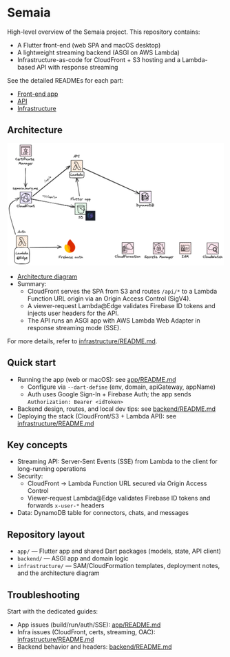 # Semaia

High-level overview of the Semaia project. This repository contains:

- A Flutter front-end (web SPA and macOS desktop)
- A lightweight streaming backend (ASGI on AWS Lambda)
- Infrastructure-as-code for CloudFront + S3 hosting and a Lambda-based API with response streaming

See the detailed READMEs for each part:

- [Front-end app](app/README.md)
- [API](backend/README.md)
- [Infrastructure](infrastructure/README.md)

## Architecture

![Architecture](infrastructure/architecture.png)

- [Architecture diagram](infrastructure/architecture.png)
- Summary:
    - CloudFront serves the SPA from S3 and routes `/api/*` to a Lambda Function URL origin via an Origin Access
      Control (SigV4).
    - A viewer-request Lambda@Edge validates Firebase ID tokens and injects user headers for the API.
    - The API runs an ASGI app with AWS Lambda Web Adapter in response streaming mode (SSE).

For more details, refer to [infrastructure/README.md](infrastructure/README.md).

## Quick start

- Running the app (web or macOS): see [app/README.md](app/README.md)
    - Configure via `--dart-define` (env, domain, apiGateway, appName)
    - Auth uses Google Sign-In + Firebase Auth; the app sends `Authorization: Bearer <idToken>`
- Backend design, routes, and local dev tips: see [backend/README.md](backend/README.md)
- Deploying the stack (CloudFront/S3 + Lambda API): see [infrastructure/README.md](infrastructure/README.md)

## Key concepts

- Streaming API: Server‑Sent Events (SSE) from Lambda to the client for long-running operations
- Security:
    - CloudFront → Lambda Function URL secured via Origin Access Control
    - Viewer-request Lambda@Edge validates Firebase ID tokens and forwards `x-user-*` headers
- Data: DynamoDB table for connectors, chats, and messages

## Repository layout

- `app/` — Flutter app and shared Dart packages (models, state, API client)
- `backend/` — ASGI app and domain logic
- `infrastructure/` — SAM/CloudFormation templates, deployment notes, and the architecture diagram

## Troubleshooting

Start with the dedicated guides:

- App issues (build/run/auth/SSE): [app/README.md](app/README.md#troubleshooting)
- Infra issues (CloudFront, certs, streaming, OAC): [infrastructure/README.md](infrastructure/README.md#troubleshooting)
- Backend behavior and headers: [backend/README.md](backend/README.md)
